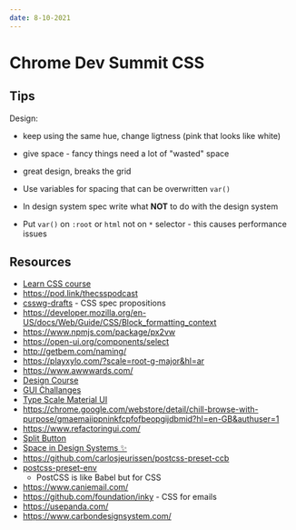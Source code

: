 ```yaml
---
date: 8-10-2021
---
```


# Chrome Dev Summit CSS

## Tips

Design:

- keep using the same hue, change ligtness (pink that looks like white)
- give space - fancy things need a lot of "wasted" space
- great design, breaks the grid

- Use variables for spacing that can be overwritten `var()`
- In design system spec write what **NOT** to do with the design system
- Put `var()` on `:root` or `html` not on `*` selector - this causes performance issues

## Resources

- [Learn CSS course](https://web.dev/learn/css/)
- https://pod.link/thecsspodcast
- [csswg-drafts](https://github.com/w3c/csswg-drafts) - CSS spec propositions
- https://developer.mozilla.org/en-US/docs/Web/Guide/CSS/Block_formatting_context
- https://www.npmjs.com/package/px2vw
- https://open-ui.org/components/select
- http://getbem.com/naming/
- https://playxylo.com/?scale=root-g-major&hl=ar
- https://www.awwwards.com/
- [Design Course](https://www.youtube.com/channel/UCVyRiMvfUNMA1UPlDPzG5Ow)
- [GUI Challanges](https://web.dev/shows/gui-challenges/)
- [Type Scale Material UI](https://material.io/design/typography/the-type-system.html#type-scale)
- https://chrome.google.com/webstore/detail/chill-browse-with-purpose/gmaemaiippninkfcpfofbeopgijdbmid?hl=en-GB&authuser=1
- https://www.refactoringui.com/
- [Split Button](https://web.dev/building-a-split-button-component/)
- [Space in Design Systems ✨](https://medium.com/eightshapes-llc/space-in-design-systems-188bcbae0d62)
- https://github.com/carlosjeurissen/postcss-preset-ccb
- [postcss-preset-env](https://preset-env.cssdb.org/)
  - PostCSS is like Babel but for CSS
- https://www.caniemail.com/
- https://github.com/foundation/inky - CSS for emails
- https://usepanda.com/
- https://www.carbondesignsystem.com/
